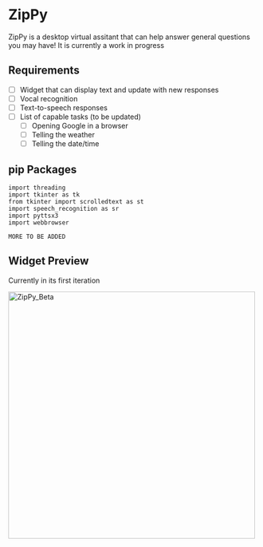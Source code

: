 # ZipPy

ZipPy is a desktop virtual assitant that can help answer general questions you may have! It is currently a work in progress


## Requirements
- [ ] Widget that can display text and update with new responses
- [ ] Vocal recognition
- [ ] Text-to-speech responses
- [ ] List of capable tasks (to be updated)
   - [ ] Opening Google in a browser
   - [ ] Telling the weather
   - [ ] Telling the date/time

## pip Packages
```
import threading
import tkinter as tk
from tkinter import scrolledtext as st
import speech_recognition as sr
import pyttsx3
import webbrowser

MORE TO BE ADDED
```

## Widget Preview
Currently in its first iteration

<img width="495" alt="ZipPy_Beta" src="https://user-images.githubusercontent.com/71806860/228121161-3b2ca5e6-bd7b-424f-8ab6-99085a6193ce.png">
